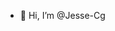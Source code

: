 - 👋 Hi, I’m @Jesse-Cg


<!---
Jesse-Cg/Jesse-Cg is a ✨ special ✨ repository because its `README.md` (this file) appears on your GitHub profile.
You can click the Preview link to take a look at your changes.
--->
